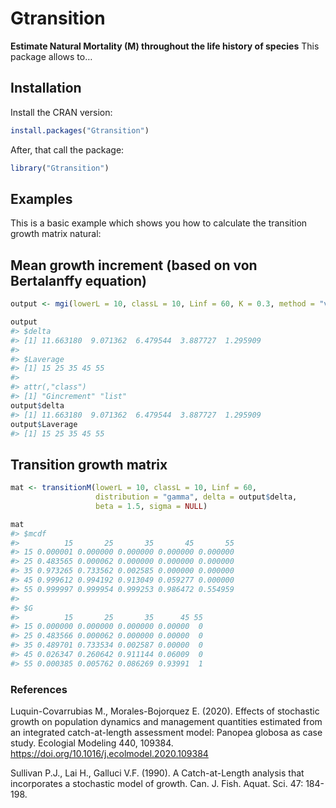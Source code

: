 # Gtransition

**Estimate Natural Mortality (M) throughout the life history of
species** This package allows to…

## Installation

Install the CRAN version:

``` r
install.packages("Gtransition")
```

After, that call the package:

``` r
library("Gtransition")
```

## Examples

This is a basic example which shows you how to calculate the transition
growth matrix natural:

## Mean growth increment (based on von Bertalanffy equation)

``` r
output <- mgi(lowerL = 10, classL = 10, Linf = 60, K = 0.3, method = "vonB")

output
#> $delta
#> [1] 11.663180  9.071362  6.479544  3.887727  1.295909
#> 
#> $Laverage
#> [1] 15 25 35 45 55
#> 
#> attr(,"class")
#> [1] "Gincrement" "list"
output$delta
#> [1] 11.663180  9.071362  6.479544  3.887727  1.295909
output$Laverage
#> [1] 15 25 35 45 55
```

## Transition growth matrix

``` r
mat <- transitionM(lowerL = 10, classL = 10, Linf = 60, 
                   distribution = "gamma", delta = output$delta, 
                   beta = 1.5, sigma = NULL)

mat
#> $mcdf
#>          15       25       35       45       55
#> 15 0.000001 0.000000 0.000000 0.000000 0.000000
#> 25 0.483565 0.000062 0.000000 0.000000 0.000000
#> 35 0.973265 0.733562 0.002585 0.000000 0.000000
#> 45 0.999612 0.994192 0.913049 0.059277 0.000000
#> 55 0.999997 0.999954 0.999253 0.986472 0.554959
#> 
#> $G
#>          15       25       35      45 55
#> 15 0.000000 0.000000 0.000000 0.00000  0
#> 25 0.483566 0.000062 0.000000 0.00000  0
#> 35 0.489701 0.733534 0.002587 0.00000  0
#> 45 0.026347 0.260642 0.911144 0.06009  0
#> 55 0.000385 0.005762 0.086269 0.93991  1
```

### References

Luquin-Covarrubias M., Morales-Bojorquez E. (2020). Effects of
stochastic growth on population dynamics and management quantities
estimated from an integrated catch-at-length assessment model: Panopea
globosa as case study. Ecologial Modeling 440, 109384.
<https://doi.org/10.1016/j.ecolmodel.2020.109384>

Sullivan P.J., Lai H., Galluci V.F. (1990). A Catch-at-Length analysis
that incorporates a stochastic model of growth. Can. J. Fish. Aquat.
Sci. 47: 184-198.
